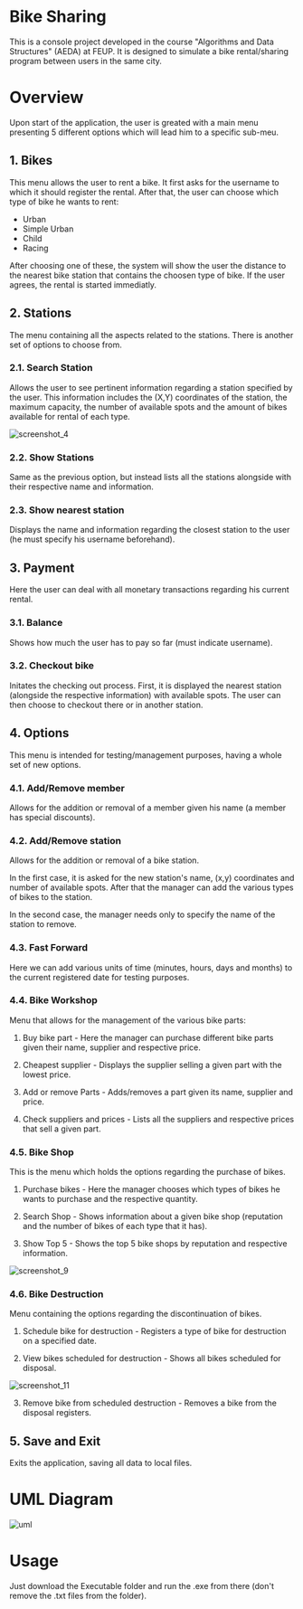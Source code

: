 # Bike Sharing

This is a console project developed in the course "Algorithms and Data Structures" (AEDA) at FEUP. 
It is designed to simulate a bike rental/sharing program between users in the same city. 

# Overview

Upon start of the application, the user is greated with a main menu presenting 5 different options which will lead him to a 
specific sub-meu.

## 1. Bikes  

This menu allows the user to rent a bike. It first asks for the username to which it should register the rental. After that, the 
user can choose which type of bike he wants to rent:

- Urban
- Simple Urban
- Child
- Racing

After choosing one of these, the system will show the user the distance to the nearest bike station that contains the choosen type 
of bike. If the user agrees, the rental is started immediatly.

## 2. Stations

The menu containing all the aspects related to the stations. There is another set of options to choose from.

### 2.1. Search Station

Allows the user to see pertinent information regarding a station specified by the user. This information includes the (X,Y)
coordinates of the station, the maximum capacity, the number of available spots and the amount of bikes available for rental of each
type.

![screenshot_4](https://user-images.githubusercontent.com/32617691/41675236-0a9ea7b4-74ba-11e8-811b-1cbaa189f3c9.png)

### 2.2. Show Stations

Same as the previous option, but instead lists all the stations alongside with their respective name and information.

### 2.3. Show nearest station

Displays the name and information regarding the closest station to the user (he must specify his username beforehand).

## 3. Payment

Here the user can deal with all monetary transactions regarding his current rental.

### 3.1. Balance

Shows how much the user has to pay so far (must indicate username).

### 3.2. Checkout bike

Initates the checking out process. First, it is displayed the nearest station (alongside the respective information) 
with available spots. The user can then choose to checkout there or in another station.

## 4. Options

This menu is intended for testing/management purposes, having a whole set of new options.

### 4.1. Add/Remove member 

Allows for the addition or removal of a member given his name (a member has special discounts).

### 4.2. Add/Remove station 

Allows for the addition or removal of a bike station. 

In the first case, it is asked for the new 
station's name, (x,y) coordinates and number of available spots. After that the manager can add the various types of bikes to 
the station.

In the second case, the manager needs only to specify the name of the station to remove.

### 4.3. Fast Forward 

Here we can add various units of time (minutes, hours, days and months) to the current registered date 
for testing purposes.

### 4.4. Bike Workshop

Menu that allows for the management of the various bike parts:

1. Buy bike part - Here the manager can purchase different bike parts given their name, supplier and respective price.

2. Cheapest supplier - Displays the supplier selling a given part with the lowest price.

3. Add or remove Parts - Adds/removes a part given its name, supplier and price.

4. Check suppliers and prices - Lists all the suppliers and respective prices that sell a given part.

### 4.5. Bike Shop

This is the menu which holds the options regarding the purchase of bikes.

1. Purchase bikes - Here the manager chooses which types of bikes he wants to purchase and the respective quantity.

2. Search Shop - Shows information about a given bike shop (reputation and the number of bikes of each type that it has).

3. Show Top 5 - Shows the top 5 bike shops by reputation and respective information.

![screenshot_9](https://user-images.githubusercontent.com/32617691/41675428-9673c080-74ba-11e8-9115-0edba3cfe3ed.png)

### 4.6. Bike Destruction

 Menu containing the options regarding the discontinuation of bikes.
 
 1. Schedule bike for destruction - Registers a type of bike for destruction on a specified date.
 
 2. View bikes scheduled for destruction - Shows all bikes scheduled for disposal.
 
![screenshot_11](https://user-images.githubusercontent.com/32617691/41675499-c0023080-74ba-11e8-8789-abad1b5c6885.png)
 
 3. Remove bike from scheduled destruction - Removes a bike from the disposal registers.
 
 ## 5. Save and Exit 
 
 Exits the application, saving all data to local files.
 
 # UML Diagram
 
 ![uml](https://user-images.githubusercontent.com/32617691/41567425-0d94bfb6-7358-11e8-8501-386041b7053b.png)
 
 # Usage
 
 Just download the Executable folder and run the .exe from there (don't remove the .txt files from the folder).
